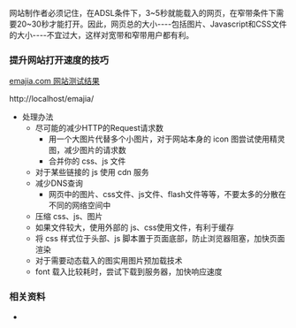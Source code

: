 网站制作者必须记住，在ADSL条件下，3~5秒就能载入的网页，在窄带条件下需要20~30秒才能打开。因此，网页总的大小----包括图片、Javascript和CSS文件的大小----不宜过大，这样对宽带和窄带用户都有利。


### 提升网站打开速度的技巧


[emajia.com 网站测试结果](http://www.webpagetest.org/result/140502_T9_AN4/)

http://localhost/emajia/ 

- 处理办法
  - 尽可能的减少HTTP的Request请求数
    - 用一个大图片代替多个小图片，对于网站本身的 icon 图尝试使用精灵图，减少图片的请求数
    - 合并你的 css、js 文件
  - 对于某些链接的 js 使用 cdn 服务
  - 减少DNS查询
    - 网页中的图片、css文件、js文件、flash文件等等，不要太多的分散在不同的网络空间中
  - 压缩 css、js、图片
  - 如果文件较大，使用外部的 js、css使用文件，有利于缓存
  - 将 css 样式位于头部、js 脚本置于页面底部，防止浏览器阻塞，加快页面渲染
  - 对于需要动态载入的图实用图片预加载技术
  - font 载入比较耗时，尝试下载到服务器，加快响应速度


### 相关资料
- [](http://www.cnblogs.com/sanyalanhua/archive/2010/05/08/1730581.html)